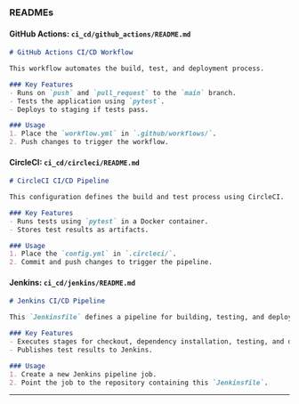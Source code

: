 ### READMEs

#### GitHub Actions: `ci_cd/github_actions/README.md`

```markdown
# GitHub Actions CI/CD Workflow

This workflow automates the build, test, and deployment process.

### Key Features
- Runs on `push` and `pull_request` to the `main` branch.
- Tests the application using `pytest`.
- Deploys to staging if tests pass.

### Usage
1. Place the `workflow.yml` in `.github/workflows/`.
2. Push changes to trigger the workflow.
```

#### CircleCI: `ci_cd/circleci/README.md`

```markdown
# CircleCI CI/CD Pipeline

This configuration defines the build and test process using CircleCI.

### Key Features
- Runs tests using `pytest` in a Docker container.
- Stores test results as artifacts.

### Usage
1. Place the `config.yml` in `.circleci/`.
2. Commit and push changes to trigger the pipeline.
```

#### Jenkins: `ci_cd/jenkins/README.md`

```markdown
# Jenkins CI/CD Pipeline

This `Jenkinsfile` defines a pipeline for building, testing, and deploying the application.

### Key Features
- Executes stages for checkout, dependency installation, testing, and deployment.
- Publishes test results to Jenkins.

### Usage
1. Create a new Jenkins pipeline job.
2. Point the job to the repository containing this `Jenkinsfile`.
```

---